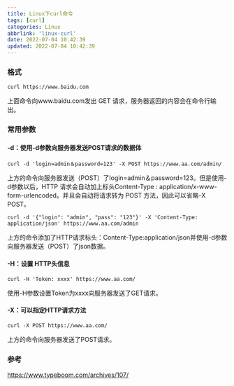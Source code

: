 ```yaml
---
title: Linux下curl命令
tags: [curl]
categories: Linux
abbrlink: 'linux-curl'
date: 2022-07-04 10:42:39
updated: 2022-07-04 10:42:39
---
```



### 格式

```
curl https://www.baidu.com
```
上面命令向www.baidu.com发出 GET 请求，服务器返回的内容会在命令行输出。

### 常用参数
    
#### -d：使用-d参数向服务器发送POST请求的数据体
```
curl -d 'login=admin＆password=123' -X POST https://www.aa.com/admin/
```
上方的命令向服务器发送（POST）了login=admin＆password=123。但是使用-d参数以后，HTTP 请求会自动加上标头Content-Type : application/x-www-form-urlencoded。并且会自动将请求转为 POST 方法，因此可以省略-X POST。
    
```
curl -d '{"login": "admin", "pass": "123"}' -X 'Content-Type: application/json' https://www.aa.com/admin
```
上方的命令添加了HTTP请求标头：Content-Type:application/json并使用-d参数向服务器发送（POST）了json数据。

#### -H：设置 HTTP头信息
```
curl -H 'Token: xxxx' https://www.aa.com/
```
使用-H参数设置Token为xxxx向服务器发送了GET请求。
    
#### -X：可以指定HTTP请求方法
```
curl -X POST https://www.aa.com/
```
上方的命令向服务器发送了POST请求。

### 参考
https://www.typeboom.com/archives/107/